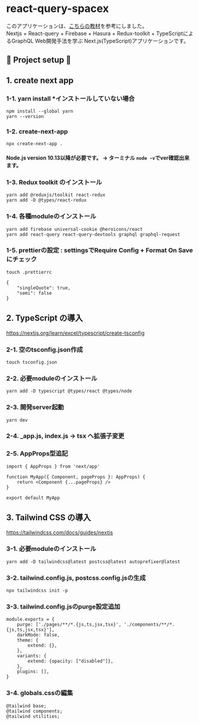 # react-query-spacex

このアプリケーションは、<a href="https://www.udemy.com/course/hasura-nextjs-firebase-hasuragraphql-web/">こちらの教材</a>を参考にしました。<br>
Nextjs + React-query + Firebase + Hasura + Redux-toolkit + TypeScriptによるGraphQL Web開発手法を学ぶ Next.js(TypeScript)アプリケーションです。

## 🌟 Project setup 🚀
## 1. create next app
### 1-1. yarn install *インストールしていない場合
    npm install --global yarn
    yarn --version
### 1-2.  create-next-app
    npx create-next-app .
#### Node.js version 10.13以降が必要です。 -> ターミナル `node -v`でver確認出来ます。
### 1-3.  Redux toolkit のインストール
    yarn add @reduxjs/toolkit react-redux
    yarn add -D @types/react-redux
### 1-4.  各種moduleのインストール
    yarn add firebase universal-cookie @heroicons/react
    yarn add react-query react-query-devtools graphql graphql-request
### 1-5.  prettierの設定 : settingsでRequire Config + Format On Saveにチェック
    touch .prettierrc
~~~
{
    "singleQuote": true,
    "semi": false
}
~~~ 
## 2. TypeScript の導入
https://nextjs.org/learn/excel/typescript/create-tsconfig
### 2-1. 空のtsconfig.json作成
    touch tsconfig.json
### 2-2. 必要moduleのインストール
    yarn add -D typescript @types/react @types/node
### 2-3. 開発server起動
    yarn dev
### 2-4. _app.js, index.js -> tsx へ拡張子変更
### 2-5. AppProps型追記
~~~
import { AppProps } from 'next/app'

function MyApp({ Component, pageProps }: AppProps) {
    return <Component {...pageProps} />
}

export default MyApp
~~~

## 3. Tailwind CSS の導入
https://tailwindcss.com/docs/guides/nextjs
### 3-1. 必要moduleのインストール
    yarn add -D tailwindcss@latest postcss@latest autoprefixer@latest
### 3-2. tailwind.config.js, postcss.config.jsの生成
    npx tailwindcss init -p
### 3-3. tailwind.config.jsのpurge設定追加
~~~
module.exports = {
    purge: ['./pages/**/*.{js,ts,jsx,tsx}', './components/**/*.{js,ts,jsx,tsx}'],
    darkMode: false,
    theme: {
        extend: {},
    },
    variants: {
        extend: {opacity: ["disabled"]},
    },
    plugins: [],
}
~~~
### 3-4. globals.cssの編集
~~~
@tailwind base;
@tailwind components;
@tailwind utilities;
~~~
